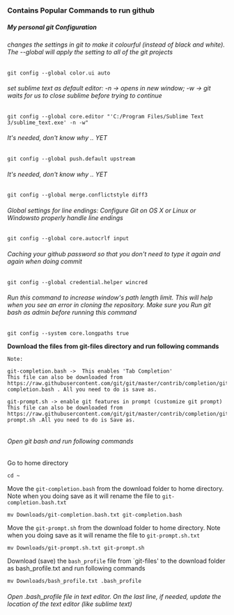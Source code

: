 ### Contains Popular Commands to run github


##### My personal git Configuration


###### changes the settings in git to make it colourful (instead of black and white). The --global will apply the setting to all of the git projects

`git config --global color.ui auto`


###### set sublime text as default editor: -n -> opens in new window; -w -> git waits for us to close sublime before trying to continue

`git config --global core.editor "'C:/Program Files/Sublime Text 3/sublime_text.exe' -n -w"`


###### It's needed, don't know why .. YET

`git config --global push.default upstream`


###### It's needed, don't know why .. YET

`git config --global merge.conflictstyle diff3`


###### Global settings for line endings:  Configure Git on OS X or Linux  or Windowsto properly handle line endings

`git config --global core.autocrlf input`


###### Caching your github password so that you don't need to type it again and again when doing commit

`git config --global credential.helper wincred`


###### Run this command to increase window's path length limit. This will help when you see an error in cloning the repository. Make sure you Run git bash as admin before running this command

`git config --system core.longpaths true`



**Download the files from git-files directory and run following commands**

```
Note: 

git-completion.bash ->  This enables 'Tab Completion' 
This file can also be downloaded from https://raw.githubusercontent.com/git/git/master/contrib/completion/git-completion.bash . All you need to do is save as.

git-prompt.sh -> enable git features in prompt (customize git prompt)
This file can also be downloaded from https://raw.githubusercontent.com/git/git/master/contrib/completion/git-prompt.sh .All you need to do is Save as.


```


###### Open git bash and run following commands


Go to home directory

`cd ~`

Move the `git-completion.bash` from the download folder to home directory. Note when you doing save as it will rename the file to `git-completion.bash.txt`

`mv Downloads/git-completion.bash.txt git-completion.bash`

Move the `git-prompt.sh` from the download folder to home directory. Note when you doing save as it will rename the file to `git-prompt.sh.txt`

`mv Downloads/git-prompt.sh.txt git-prompt.sh`

Download (save) the `bash_profile` file from `git-files' to the download folder as bash_profile.txt and run following commands

`mv Downloads/bash_profile.txt .bash_profile`


###### Open .bash_profile file in text editor. On the last line, if needed, update the location of the text editor (like sublime text)
